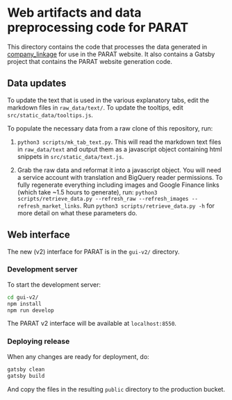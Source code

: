# Web artifacts and data preprocessing code for PARAT

This directory contains the code that processes the data generated in [company_linkage](../company_linkage) for use in the PARAT website.
It also contains a Gatsby project that contains the PARAT website generation code.

## Data updates

To update the text that is used in the various explanatory tabs, edit the markdown files in `raw_data/text/`.
To update the tooltips, edit `src/static_data/tooltips.js`.

To populate the necessary data from a raw clone of this repository, run:

1. `python3 scripts/mk_tab_text.py`. This will read the markdown text files in `raw_data/text` and output them
as a javascript object containing html snippets in `src/static_data/text.js`.

2. Grab the raw data and reformat it into a javascript object. You will need a service account with translation
and BigQuery reader permissions. To fully regenerate everything including images and Google Finance links 
(which take ~1.5 hours to generate), run: 
`python3 scripts/retrieve_data.py --refresh_raw --refresh_images --refresh_market_links`. Run
`python3 scripts/retrieve_data.py -h` for more detail on what these parameters do.


## Web interface

The new (v2) interface for PARAT is in the `gui-v2/` directory.

### Development server
To start the development server:

```bash
cd gui-v2/
npm install
npm run develop
```

The PARAT v2 interface will be available at `localhost:8550`.

### Deploying release

When any changes are ready for deployment, do:

```bash
gatsby clean
gatsby build
```

And copy the files in the resulting `public` directory to the production bucket. 
